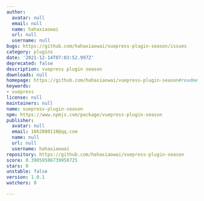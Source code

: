 ```yaml
---
author:
  avatar: null
  email: null
  name: hahaxiaowai
  url: null
  username: null
bugs: https://github.com/hahaxiaowai/vuepress-plugin-season/issues
category: plugins
date: '2021-12-14T07:03:52.997Z'
deprecated: false
description: vuepress plugin season
downloads: null
homepage: https://github.com/hahaxiaowai/vuepress-plugin-season#readme
keywords:
- vuepress
license: null
maintainers: null
name: vuepress-plugin-season
npm: https://www.npmjs.com/package/vuepress-plugin-season
publisher:
  avatar: null
  email: 1062080110@qq.com
  name: null
  url: null
  username: hahaxiaowai
repository: https://github.com/hahaxiaowai/vuepress-plugin-season
score: 0.39059586739950725
stars: 0
unstable: false
version: 1.0.1
watchers: 0

---
```


